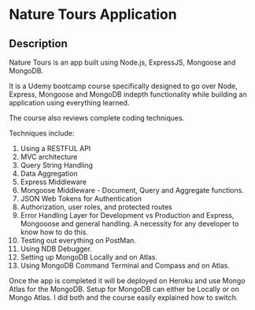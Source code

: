 # Nature Tours Application

## Description
Nature Tours is an app built using Node.js, ExpressJS, Mongoose and MongoDB.

It is a Udemy bootcamp course specifically designed to go over Node, Express, Mongoose and MongoDB indepth functionality while building an application using
everything learned.

The course also reviews complete coding techniques.  

Techniques include:  
1.  Using a RESTFUL API
2.  MVC architecture
3.  Query String Handling
4.  Data Aggregation
5.  Express Middleware
6.  Mongoose Middleware - Document, Query and Aggregate functions.
7.  JSON Web Tokens for Authentication
8.  Authorization, user roles, and protected routes
9.  Error Handling Layer for Development vs Production and Express, Mongooose and
    general handling.  A necessity for any developer to know how to do this.
10.  Testing out everything on PostMan.
11. Using NDB Debugger.
12. Setting up MongoDB Locally and on Atlas.
13. Using MongoDB Command Terminal and Compass and on Atlas.


Once the app is completed it will be deployed on Heroku and use Mongo Atlas for
the MongoDB.   Setup for MongoDB can either be Locally or on Mongo Atlas.  I did both and the course easily explained how to switch.